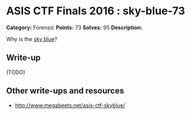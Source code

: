 # ASIS CTF Finals 2016 : sky-blue-73

**Category:** Forensic
**Points:** 73
**Solves:** 95
**Description:**

Why is the [sky blue](blue.txz)?

## Write-up

(TODO)

## Other write-ups and resources

* http://www.megabeets.net/asis-ctf-skyblue/
